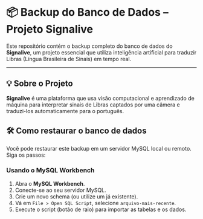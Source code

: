 # 📦 Backup do Banco de Dados – Projeto Signalive

Este repositório contém o backup completo do banco de dados do **Signalive**, um projeto essencial que utiliza inteligência artificial para traduzir Libras (Língua Brasileira de Sinais) em tempo real.

---

## 💡 Sobre o Projeto

**Signalive** é uma plataforma que usa visão computacional e aprendizado de máquina para interpretar sinais de Libras captados por uma câmera e traduzi-los automaticamente para o português.

## 🛠️ Como restaurar o banco de dados

Você pode restaurar este backup em um servidor MySQL local ou remoto. Siga os passos:

### Usando o MySQL Workbench

1. Abra o **MySQL Workbench**.
2. Conecte-se ao seu servidor MySQL.
3. Crie um novo schema (ou utilize um já existente).
4. Vá em `File > Open SQL Script`, selecione `arquivo-mais-recente`.
5. Execute o script (botão de raio) para importar as tabelas e os dados.
